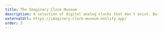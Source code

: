```yaml
---
title: The Imaginary Clock Museum
description: A selection of digital analog clocks that don't exist. Build Your Own!
externalUrl: https://imaginary-clock-museum.netlify.app/
order: 3
---
```

